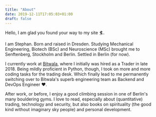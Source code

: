 ```yaml
---
title: "About"
date: 2019-12-11T17:05:03+01:00
draft: false
---
```


Hello, I am glad you found your way to my site :surfer:.

I am Stephan. Born and raised in Dresden. Studying Mechanical Engineering, Biotech (BSc) and Neuroscience (MSc) brought me to Senftenberg, Stockholm and Berlin. Settled in Berlin (for now).

I currently work at [Bitwala](https://www.bitwala.com/), where I initially was hired as a Trader in late 2018. Being mildly proficient in Python, though, I took on more and more coding tasks for the trading desk. Which finally lead to me permanently switching over to Bitwala's superb engineering team as Backend and DevOps Engineer :heart:.

After work, or before, I enjoy a good climbing session in one of Berlin's many bouldering gyms. I love to read, especially about (quantitative) trading, technology and security, but also books on spirituality (the good kind without imaginary sky people) and personal development.
